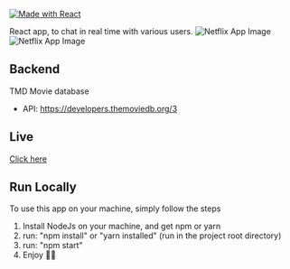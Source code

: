 [![Made with React](https://img.shields.io/badge/made%20with-React-orange.svg)](https://reactjs.org/)

React app, to chat in real time with various users.
![Netflix App Image](https://res.cloudinary.com/raph941/image/upload/v1604649932/Github%20/netflix-clone/slide1_fvh3or.png)
![Netflix App Image](https://res.cloudinary.com/raph941/image/upload/v1604649932/Github%20/netflix-clone/slide2_smq9m4.png)


## Backend 
TMD Movie database
* API: https://developers.themoviedb.org/3

## Live 
  [Click here](https://netflix-clone123.netlify.app/)

## Run Locally
To use this app on your machine, simply follow the steps
1. Install NodeJs on your machine, and get npm or yarn
2. run: "npm install" or "yarn installed" (run in the project root directory) 
3. run: "npm start"
4. Enjoy 🤝🚀